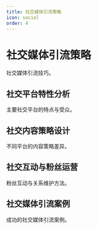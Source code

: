 ```yaml
---
title: 社交媒体引流策略
icon: social
order: 4
---
```


# 社交媒体引流策略

社交媒体引流技巧。

## 社交平台特性分析

主要社交平台的特点与受众。

## 社交内容策略设计

不同平台的内容策略差异。

## 社交互动与粉丝运营

粉丝互动与关系维护方法。

## 社交媒体引流案例

成功的社交媒体引流案例。

